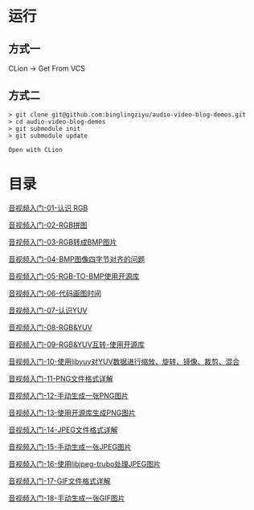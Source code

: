 # 运行

## 方式一

CLion -> Get From VCS

## 方式二

```shell script
> git clone git@github.com:binglingziyu/audio-video-blog-demos.git
> cd audio-video-blog-demos
> git submodule init
> git submodule update

Open with CLion
```


# 目录

[音视频入门-01-认识 RGB](https://www.ihubin.com/blog/audio-video-basic-01-rgb-intro/)

[音视频入门-02-RGB拼图](https://www.ihubin.com/blog/audio-video-basic-02-rgb-puzzle)

[音视频入门-03-RGB转成BMP图片](https://www.ihubin.com/blog/audio-video-basic-03-rgb-to-bmp/)

[音视频入门-04-BMP图像四字节对齐的问题](https://www.ihubin.com/blog/audio-video-basic-04-bmp-dword-align/)

[音视频入门-05-RGB-TO-BMP使用开源库](https://www.ihubin.com/blog/audio-video-basic-05-rgb-to-bmp-library/)

[音视频入门-06-代码画图时间](https://www.ihubin.com/blog/audio-video-basic-06-code-drawing/)

[音视频入门-07-认识YUV](https://www.ihubin.com/blog/audio-video-basic-07-yuv-intro/)

[音视频入门-08-RGB&YUV](https://www.ihubin.com/blog/audio-video-basic-08-rgb-and-yuv/)

[音视频入门-09-RGB&YUV互转-使用开源库](https://www.ihubin.com/blog/audio-video-basic-09-rgb-and-yuv-library/)

[音视频入门-10-使用libyuv对YUV数据进行缩放、旋转、镜像、裁剪、混合](https://www.ihubin.com/blog/audio-video-basic-10-libyuv-usage/)

[音视频入门-11-PNG文件格式详解](https://www.ihubin.com/blog/audio-video-basic-11-png-file-format-detail/)

[音视频入门-12-手动生成一张PNG图片](https://www.ihubin.com/blog/audio-video-basic-12-generate-png-by-hand/)

[音视频入门-13-使用开源库生成PNG图片](https://www.ihubin.com/blog/audio-video-basic-13-generate-png-with-library/)

[音视频入门-14-JPEG文件格式详解](https://www.ihubin.com/blog/audio-video-basic-14-jpeg-file-format-detail/)

[音视频入门-15-手动生成一张JPEG图片](https://www.ihubin.com/blog/audio-video-basic-15-generate-jpeg-by-hand)

[音视频入门-16-使用libjpeg-trubo处理JPEG图片](https://www.ihubin.com/blog/audio-video-basic-16-libjpeg-turbo-handle-jpeg)

[音视频入门-17-GIF文件格式详解](https://www.ihubin.com/blog/audio-video-basic-17-gif-file-format-detail/)

[音视频入门-18-手动生成一张GIF图片](https://www.ihubin.com/blog/audio-video-basic-18-generate-gif-by-hand/)

